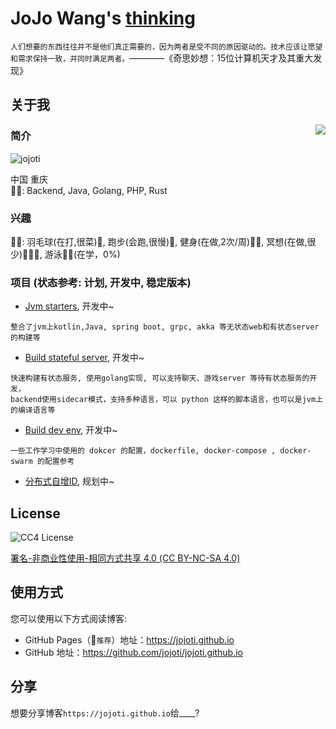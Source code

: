 # JoJo Wang's [thinking](https://jojoti.github.io)

```人们想要的东西往往并不是他们真正需要的，因为两者是受不同的原因驱动的。技术应该让愿望和需求保持一致，并同时满足两者。```————《奇思妙想：15位计算机天才及其重大发现》

## 关于我

<img align="right" src="https://github-readme-stats.vercel.app/api?username=jojoti&show_icons=true&icon_color=805AD5&text_color=718096&bg_color=ffffff&hide_title=true" />

### 简介

<p align="left"> <img src="https://komarev.com/ghpvc/?username=jojoti" alt="jojoti" /> </p> 

中国 重庆  
✍🏼: Backend, Java, Golang, PHP, Rust

### 兴趣

✍🏼: 羽毛球(在打,很菜)🏸, 跑步(会跑,很慢)🏃, 健身(在做,2次/周)💪🏼, 冥想(在做,很少)🧘🏻‍♂️, 游泳🏊🏼(在学，0%)

### 项目 (状态参考: 计划, 开发中, 稳定版本)

+ [Jvm starters](https://github.com/jojoti/experiment-jvm), 开发中~

```
整合了jvm上kotlin,Java, spring boot, grpc, akka 等无状态web和有状态server的构建等
```

+ [Build stateful server](https://github.com/jojoti/jo2way), 开发中~

```
快速构建有状态服务, 使用golang实现, 可以支持聊天、游戏server 等待有状态服务的开发，
backend使用sidecar模式，支持多种语言，可以 python 这样的脚本语言，也可以是jvm上的编译语言等 
```

+ [Build dev env](https://github.com/jojoti/jo2env), 开发中~

```
一些工作学习中使用的 dokcer 的配置，dockerfile, docker-compose , docker-swarm 的配置参考
```

+ [分布式自增ID](), 规划中~

## License

<p align="left">
  <img src="cc4-license.png" alt="CC4 License"/>
</p>

[署名-非商业性使用-相同方式共享 4.0 (CC BY-NC-SA 4.0)](https://creativecommons.org/licenses/by-nc-sa/4.0/deed.zh)

## 使用方式

您可以使用以下方式阅读博客:

+ GitHub Pages（🌹`推荐`）地址：https://jojoti.github.io
+ GitHub 地址：https://github.com/jojoti/jojoti.github.io

## 分享

想要分享博客`https://jojoti.github.io`给____?

